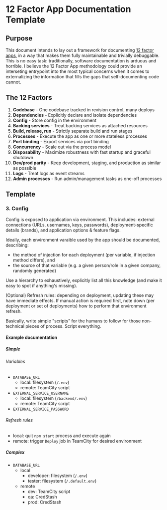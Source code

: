 # 12 Factor App Documentation Template

## Purpose

This document intends to lay out a framework for documenting [12 factor apps](http://12factor.net), in a way that makes them fully maintainable and trivially debuggable. This is no easy task: traditionally, software documentation is arduous and horrible. I believe the 12 Factor App methodology could provide an interseting entrypoint into the most typical concerns when it comes to externalizing the information that fills the gaps that self-documenting code cannot.

## The 12 Factors

1. **Codebase** - One codebase tracked in revision control, many deploys
1. **Dependencies** - Explicitly declare and isolate dependencies
1. **Config** - Store config in the environment
1. **Backing services** - Treat backing services as attached resources
1. **Build, release, run** - Strictly separate build and run stages
1. **Processes** - Execute the app as one or more stateless processes
1. **Port binding** - Export services via port binding
1. **Concurrency** - Scale out via the process model
1. **Disposability** - Maximize robustness with fast startup and graceful shutdown
1. **Dev/prod parity** - Keep development, staging, and production as similar as possible
1. **Logs** - Treat logs as event streams
1. **Admin processes** - Run admin/management tasks as one-off processes

## Template
<!-- 
### 1. Codebase

### 2. Dependencies -->

### 3. Config

Config is exposed to application via environment. This includes: external connections (URLs, usernames, keys, passwords), deployment-specific details (brands), and application options & feature flags.

Ideally, each environment varaible used by the app should be documented, describing:
* the method of injection for each deployment (per variable, if injection method differs), and
* the source of that variable (e.g. a given person/role in a given company, randomly generated)

Use a hierarchy to exhaustively, explicitly list all this knowledge (and make it easy to spot if anything's missing).

(Optional) Refresh rules: depending on deployment, updating these may have immediate effects. If manual action is required first, note down (per deployment or set of deployments) how to perform that environment refresh.

Basically, write simple "scripts" for the humans to follow for those non-technical pieces of process. Script everything.

#### Example documentation

##### Simple

###### Variables

* `DATABASE_URL`
   * local: filesystem (`/.env`)
   * remote: TeamCity script
* `EXTERNAL_SERVICE_USERNAME`
   * local: filesystem (`/backend/.env`)
   * remote: TeamCity script
* `EXTERNAL_SERVICE_PASSWORD`

###### Refresh rules

* local: quit `npm start` process and execute again
* remote: trigger `Deploy` job in TeamCity for desired environment

##### Complex

* `DATABASE_URL`
   * local
      * developer: filesystem (`/.env`)
      * tester: filesystem (`/.default.env`)
   * remote
      * dev: TeamCity script
      * qa: CredStash
      * prod: CredStash
<!-- 
### 4. Backing services

### 5. Build, release, run

### 6. Processes

### 7. Port binding

### 8. Concurrency

### 9. Disposability

### 10. Dev/prod parity

### 11. Logs

### 12. Admin processes
 -->